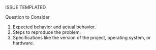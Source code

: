 ISSUE TEMPLATED



Question to Consider
1. Expected behavior and actual behavior.
2. Steps to reproduce the problem.
3. Specifications like the version of the project, operating system, or hardware.
